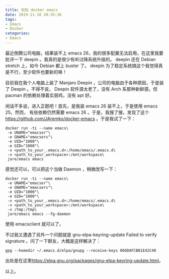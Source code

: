 ```yaml
---
title: 玩玩 docker emacs
date: 2019-11-10 20:35:36
tags:
- Emacs
- Docker
categories:
- Emacs
---
```


最近倒腾公司电脑，结果装不上 emacs 26，我的很多配置无法启用，在这里我要批评一下 deepin 。我真的是很少有听过降系统升级的。 deepin 还在 Debian stretch 上，如今 Debian 都上 buster 了。 deepin 为了稳定系统搞这个我觉得真是不行，至少软件也要新的嘛！

<!--more-->

目前我在我个人电脑上装了 Manjaro Deepin ，公司的电脑由于各种原因，于是装了 Deepin 。不得不说， Deepin 软件源太老了，没有 Arch 系那种新鲜感。但 pacman 的依赖处理着实弱鸡，没有 apt 好。

闲话不多说，进入正题吧！首先，是我装 emacs 26 装不上，于是使用 emacs 25，然而， 有些依赖仍然需要 emacs 26 。于是，我搜了搜，发现了这个 <https://github.com/JAremko/docker-emacs> 。于是我试了一下：

``` shell
docker run -ti --name emacs\
 -e UNAME="emacser"\
 -e GNAME="emacsers"\
 -e UID="1000"\
 -e GID="1000"\
 -v <path_to_your_.emacs.d>:/home/emacs/.emacs.d\
 -v <path_to_your_workspace>:/mnt/workspace\
 jare/emacs emacs
```
感觉还可以，可以把这个当做 Daemon ，稍微改写一下：
``` shell
docker run -ti --name emacs\
 -e UNAME="emacser"\
 -e GNAME="emacsers"\
 -e UID="1000"\
 -e GID="1000"\
 -v <path_to_your_.emacs.d>:/home/emacs/.emacs.d\
 -v <path_to_your_workspace>:/mnt/workspace\
 -v /tmp:/tmp\
 jare/emacs emacs --fg-daemon
```
使用 emacsclient 就可以了。

不过我又遭遇了另外一个问题就是 gnu-elpa-keyring-update Failed to verify signature 。问了一下群友，大概是这样解决了：
``` shell
gpg --homedir ~/.emacs.d/elpa/gnupg --receive-keys 066DAFCB81E42C40
```

出处是在这里<https://elpa.gnu.org/packages/gnu-elpa-keyring-update.html>。

以上。
